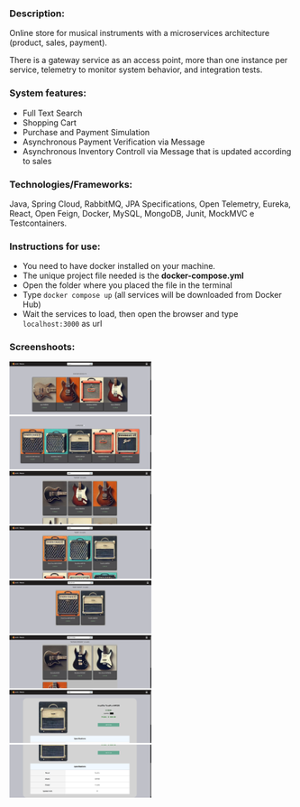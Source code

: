 ### Description:

<p>Online store for musical instruments with a microservices architecture (product, sales, payment).</p>

<p>There is a gateway service as an access point, more than one instance per service, telemetry to monitor system behavior, and integration tests.</p>

### System features:

- Full Text Search
- Shopping Cart
- Purchase and Payment Simulation
- Asynchronous Payment Verification via Message
- Asynchronous Inventory Controll via Message that is updated according to sales

### Technologies/Frameworks:

Java, Spring Cloud, RabbitMQ, JPA Specifications, Open Telemetry, Eureka,
React, Open Feign, Docker, MySQL, MongoDB, Junit, MockMVC e Testcontainers.

### Instructions for use:

- You need to have docker installed on your machine.
- The unique project file needed is the **docker-compose.yml**
- Open the folder where you placed the file in the terminal
- Type `docker compose up` (all services will be downloaded from Docker Hub)
- Wait the services to load, then open the browser and type `localhost:3000` as url

### Screenshoots:

<img src="./mh-front/src/images/home-featured-products.png" width="50%" alt="Home page with featured prodcuts">

<img src="./mh-front/src/images/home-amp-category.png" width="50%" alt="Home page listing products of a category">

<img src="./mh-front/src/images/search-guitar.png" width="50%" alt="Guitars found through a text field">

<img src="./mh-front/src/images/search-amp.png" width="50%" alt="Amplifiers found through a text field">

<img src="./mh-front/src/images/search-amp-by-speaker-inch.png" width="50%" alt="Amplifiers found by speaker inch through a text field">

<img src="./mh-front/src/images/search-guitar-by-strings.png" width="50%" alt="Guitars found by number of strings through a text field">

<img src="./mh-front/src/images/pdp.png" width="50%" alt="Product Detail Page">
<img src="./mh-front/src/images/pdp-specifications.png" width="50%" alt="PDP Specifications">
